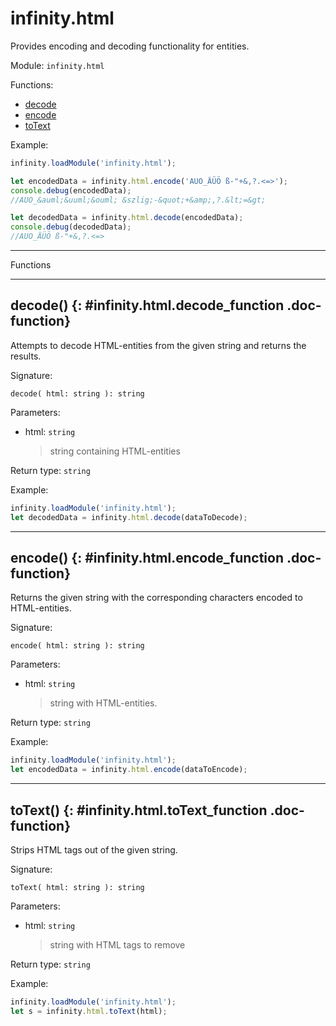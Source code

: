﻿# infinity.html

Provides encoding and decoding functionality for entities.

Module: `infinity.html`

<div class="doc-toc" markdown="1">

<div class="doc-toc-heading">Functions:</div>

- [decode](#infinity.html.decode_function)
- [encode](#infinity.html.encode_function)
- [toText](#infinity.html.toText_function)

</div>

Example:

```typescript
infinity.loadModule('infinity.html');

let encodedData = infinity.html.encode('AUO_ÄÜÖ ß-"+&,?.<=>');
console.debug(encodedData);
//AUO_&auml;&uuml;&ouml; &szlig;-&quot;+&amp;,?.&lt;=&gt;

let decodedData = infinity.html.decode(encodedData);
console.debug(decodedData);
//AUO_ÄÜÖ ß-"+&,?.<=>
```

---

<div class="doc-heading">Functions</div>

---

## decode() {: #infinity.html.decode_function .doc-function}

Attempts to decode HTML-entities from the given string and returns the results.

Signature:
```
decode( html: string ): string
```

Parameters:

- html: `string`
  >string containing HTML-entities


Return type: `string`

Example:

```typescript
infinity.loadModule('infinity.html');
let decodedData = infinity.html.decode(dataToDecode);
```

---

## encode() {: #infinity.html.encode_function .doc-function}

Returns the given string with the corresponding characters encoded to HTML-entities.

Signature:
```
encode( html: string ): string
```

Parameters:

- html: `string`
  >string with HTML-entities.


Return type: `string`

Example:

```typescript
infinity.loadModule('infinity.html');
let encodedData = infinity.html.encode(dataToEncode);
```

---

## toText() {: #infinity.html.toText_function .doc-function}

Strips HTML tags out of the given string.

Signature:
```
toText( html: string ): string
```

Parameters:

- html: `string`
  >string with HTML tags to remove


Return type: `string`

Example:

```typescript
infinity.loadModule('infinity.html');
let s = infinity.html.toText(html);
```



